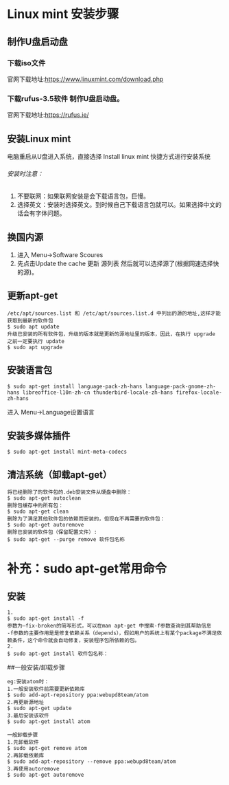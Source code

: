 # Linux mint 安装步骤
## 制作U盘启动盘
### 下载iso文件
官网下载地址:https://www.linuxmint.com/download.php
### 下载rufus-3.5软件 制作U盘启动盘。
官网下载地址:https://rufus.ie/
## 安装Linux mint
电脑重启从U盘进入系统，直接选择 Install linux mint 快捷方式进行安装系统
###### 安装时注意：
1. 不要联网：如果联网安装是会下载语言包，巨慢。
2. 选择英文：安装时选择英文。到时候自己下载语言包就可以。如果选择中文的话会有字体问题。
## 换国内源
1. 进入 Menu->Software Scoures
2. 先点击Update the cache 更新 源列表 然后就可以选择源了(根据网速选择快的源)。
## 更新apt-get 
```
/etc/apt/sources.list 和 /etc/apt/sources.list.d 中列出的源的地址,这样才能获取到最新的软件包
$ sudo apt update 
升级已安装的所有软件包，升级的版本就是更新的源地址里的版本，因此，在执行 upgrade 之前一定要执行 update
$ sudo apt upgrade
```
## 安装语言包
```
$ sudo apt-get install language-pack-zh-hans language-pack-gnome-zh-hans libreoffice-l10n-zh-cn thunderbird-locale-zh-hans firefox-locale-zh-hans
```
进入 Menu->Language设置语言

## 安装多媒体插件
```
$ sudo apt-get install mint-meta-codecs
```
## 清洁系统（卸载apt-get）
```
将已经删除了的软件包的.deb安装文件从硬盘中删除： 
$ sudo apt-get autoclean 
删除包缓存中的所有包： 
$ sudo apt-get clean 
删除为了满足其他软件包的依赖而安装的，但现在不再需要的软件包： 
$ sudo apt-get autoremove 
删除已安装的软件包（保留配置文件）:
$ sudo apt-get --purge remove 软件包名称
```
# 补充：sudo apt-get常用命令
## 安装
```
1.
$ sudo apt-get install -f
参数为–fix-broken的简写形式，可以在man apt-get 中搜索-f参数查询到其帮助信息
-f参数的主要作用是是修复依赖关系（depends），假如用户的系统上有某个package不满足依赖条件，这个命令就会自动修复，安装程序包所依赖的包。
2.
$ sudo apt-get install 软件包名称：
```
##一般安装/卸载步骤
```
eg:安装atom时：
1.一般安装软件前需要更新依赖库
$ sudo add-apt-repository ppa:webupd8team/atom
2.再更新源地址
$ sudo apt-get update
3.最后安装该软件
$ sudo apt-get install atom

一般卸载步骤
1.先卸载软件
$ sudo apt-get remove atom
2.再卸载依赖库
$ sudo add-apt-repository --remove ppa:webupd8team/atom
3.再使用autoremove
$ sudo apt-get autoremove
```

